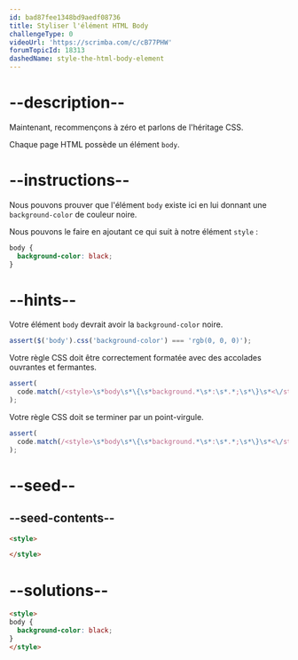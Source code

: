 ```yaml
---
id: bad87fee1348bd9aedf08736
title: Styliser l'élément HTML Body
challengeType: 0
videoUrl: 'https://scrimba.com/c/cB77PHW'
forumTopicId: 18313
dashedName: style-the-html-body-element
---
```


# --description--

Maintenant, recommençons à zéro et parlons de l'héritage CSS.

Chaque page HTML possède un élément `body`.

# --instructions--

Nous pouvons prouver que l'élément `body` existe ici en lui donnant une `background-color` de couleur noire.

Nous pouvons le faire en ajoutant ce qui suit à notre élément `style` :

```css
body {
  background-color: black;
}
```

# --hints--

Votre élément `body` devrait avoir la `background-color` noire.

```js
assert($('body').css('background-color') === 'rgb(0, 0, 0)');
```

Votre règle CSS doit être correctement formatée avec des accolades ouvrantes et fermantes.

```js
assert(
  code.match(/<style>\s*body\s*\{\s*background.*\s*:\s*.*;\s*\}\s*<\/style>/i)
);
```

Votre règle CSS doit se terminer par un point-virgule.

```js
assert(
  code.match(/<style>\s*body\s*\{\s*background.*\s*:\s*.*;\s*\}\s*<\/style>/i)
);
```

# --seed--

## --seed-contents--

```html
<style>

</style>
```

# --solutions--

```html
<style>
body {
  background-color: black;
}
</style>
```
